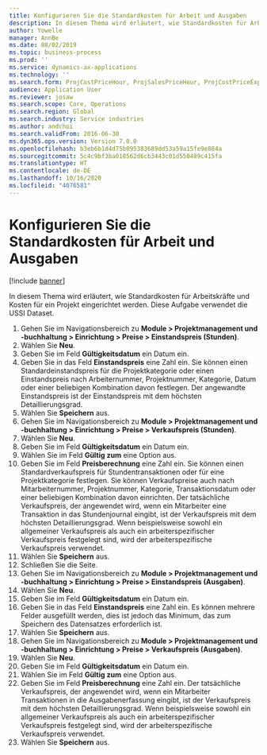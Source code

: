 ```yaml
---
title: Konfigurieren Sie die Standardkosten für Arbeit und Ausgaben
description: In diesem Thema wird erläutert, wie Standardkosten für Arbeitskräfte und Kosten für ein Projekt eingerichtet werden.
author: Yowelle
manager: AnnBe
ms.date: 08/02/2019
ms.topic: business-process
ms.prod: ''
ms.service: dynamics-ax-applications
ms.technology: ''
ms.search.form: ProjCostPriceHour, ProjSalesPriceHour, ProjCostPriceExpense, ProjSalesPriceCost
audience: Application User
ms.reviewer: josaw
ms.search.scope: Core, Operations
ms.search.region: Global
ms.search.industry: Service industries
ms.author: andchoi
ms.search.validFrom: 2016-06-30
ms.dyn365.ops.version: Version 7.0.0
ms.openlocfilehash: b3eb6b1d4d75b095383689dd53a59a15fe9e884a
ms.sourcegitcommit: 5c4c9bf3ba018562d6cb3443c01d550489c415fa
ms.translationtype: HT
ms.contentlocale: de-DE
ms.lasthandoff: 10/16/2020
ms.locfileid: "4076581"
---
```

# <a name="configure-standard-costs-for-labor-and-expenses"></a>Konfigurieren Sie die Standardkosten für Arbeit und Ausgaben

[!include [banner](../../includes/banner.md)]

In diesem Thema wird erläutert, wie Standardkosten für Arbeitskräfte und Kosten für ein Projekt eingerichtet werden. Diese Aufgabe verwendet die USSI Dataset.

1. Gehen Sie im Navigationsbereich zu **Module > Projektmanagement und -buchhaltung > Einrichtung > Preise > Einstandspreis (Stunden)**.
2. Wählen Sie **Neu**.
3. Geben Sie im Feld **Gültigkeitsdatum** ein Datum ein.
4. Geben Sie in das Feld **Einstandspreis** eine Zahl ein. Sie können einen Standardeinstandspreis für die Projektkategorie oder einen Einstandspreis nach Arbeiternummer, Projektnummer, Kategorie, Datum oder einer beliebigen Kombination davon festlegen. Der angewandte Einstandspreis ist der Einstandspreis mit dem höchsten Detaillierungsgrad.  
5. Wählen Sie **Speichern** aus.
6. Gehen Sie im Navigationsbereich zu **Module > Projektmanagement und -buchhaltung > Einrichtung > Preise > Verkaufspreis (Stunden)**.
7. Wählen Sie **Neu**.
8. Geben Sie im Feld **Gültigkeitsdatum** ein Datum ein.
9. Wählen Sie im Feld **Gültig zum** eine Option aus.
10. Geben Sie im Feld **Preisberechnung** eine Zahl ein. Sie können einen Standardverkaufspreis für Stundentransaktionen oder für eine Projektkategorie festlegen. Sie können Verkaufspreise auch nach Mitarbeiternummer, Projektnummer, Kategorie, Transaktionsdatum oder einer beliebigen Kombination davon einrichten. Der tatsächliche Verkaufspreis, der angewendet wird, wenn ein Mitarbeiter eine Transaktion in das Stundenjournal eingibt, ist der Verkaufspreis mit dem höchsten Detaillierungsgrad. Wenn beispielsweise sowohl ein allgemeiner Verkaufspreis als auch ein arbeiterspezifischer Verkaufspreis festgelegt sind, wird der arbeiterspezifische Verkaufspreis verwendet.  
11. Wählen Sie **Speichern** aus.
12. Schließen Sie die Seite.
13. Gehen Sie im Navigationsbereich zu **Module > Projektmanagement und -buchhaltung > Einrichtung > Preise > Einstandspreis (Ausgaben)**.
14. Wählen Sie **Neu**.
15. Geben Sie im Feld **Gültigkeitsdatum** ein Datum ein.
16. Geben Sie in das Feld **Einstandspreis** eine Zahl ein. Es können mehrere Felder ausgefüllt werden, dies ist jedoch das Minimum, das zum Speichern des Datensatzes erforderlich ist.  
17. Wählen Sie **Speichern** aus.
18. Gehen Sie im Navigationsbereich zu **Module > Projektmanagement und -buchhaltung > Einrichtung > Preise > Verkaufspreis (Ausgaben)**.
19. Wählen Sie **Neu**.
20. Geben Sie im Feld **Gültigkeitsdatum** ein Datum ein.
21. Wählen Sie im Feld **Gültig zum** eine Option aus.
22. Geben Sie im Feld **Preisberechnung** eine Zahl ein. Der tatsächliche Verkaufspreis, der angewendet wird, wenn ein Mitarbeiter Transaktionen in die Ausgabenerfassung eingibt, ist der Verkaufspreis mit dem höchsten Detaillierungsgrad. Wenn beispielsweise sowohl ein allgemeiner Verkaufspreis als auch ein arbeiterspezifischer Verkaufspreis festgelegt sind, wird der arbeiterspezifische Verkaufspreis verwendet.  
23. Wählen Sie **Speichern** aus.

